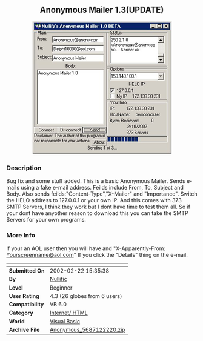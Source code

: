 ﻿<div align="center">

## Anonymous Mailer 1\.3\(UPDATE\)

<img src="PIC20022101550168473.jpg">
</div>

### Description

Bug fix and some stuff added. This is a basic Anonymous Mailer. Sends e-mails using a fake e-mail address. Feilds include From, To, Subject and Body. Also sends feilds:"Content-Type","X-Mailer" and "Importance". Switch the HELO address to 127.0.0.1 or your own IP. And this comes with 373 SMTP Servers, I think they work but I dont have time to test them all. So if your dont have anyother reason to download this you can take the SMTP Servers for your own programs.
 
### More Info
 
If your an AOL user then you will have and "X-Apparently-From: Yourscreenname@aol.com" If you click the "Details" thing on the e-mail.


<span>             |<span>
---                |---
**Submitted On**   |2002-02-22 15:35:38
**By**             |[Nullific](https://github.com/Planet-Source-Code/PSCIndex/blob/master/ByAuthor/nullific.md)
**Level**          |Beginner
**User Rating**    |4.3 (26 globes from 6 users)
**Compatibility**  |VB 6\.0
**Category**       |[Internet/ HTML](https://github.com/Planet-Source-Code/PSCIndex/blob/master/ByCategory/internet-html__1-34.md)
**World**          |[Visual Basic](https://github.com/Planet-Source-Code/PSCIndex/blob/master/ByWorld/visual-basic.md)
**Archive File**   |[Anonymous\_5687122220\.zip](https://github.com/Planet-Source-Code/nullific-anonymous-mailer-1-3-update__1-31661/archive/master.zip)








